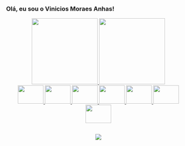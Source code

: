 ### Olá, eu sou o Vinicios Moraes Anhas!

<div align="center">

  <a href="https://github.com/viniciosAnhas">
  <img height="180em" src="https://github-readme-stats.vercel.app/api?username=viniciosanhas&show_icons=true&theme=dracula&include_all_commits=true&count_private=true"/>
  <img height="180em" src="https://github-readme-stats.vercel.app/api/top-langs/?username=viniciosanhas&layout=compact&langs_count=7&theme=dracula"/>

</div>
  
<div align="center">
  
  
  <img height = "50" width = "70" src="https://cdn.jsdelivr.net/gh/devicons/devicon/icons/arduino/arduino-original.svg" />
  <img height = "50" width = "70" src="https://cdn.jsdelivr.net/gh/devicons/devicon/icons/bash/bash-original.svg" />
  <img height = "50" width = "70" src="https://cdn.jsdelivr.net/gh/devicons/devicon/icons/docker/docker-original.svg" />
  <img height = "50" width = "70" src="https://cdn.jsdelivr.net/gh/devicons/devicon/icons/grafana/grafana-original.svg" />
  <img height = "50" width = "70" src="https://cdn.jsdelivr.net/gh/devicons/devicon/icons/kubernetes/kubernetes-plain.svg" />
  <img  height = "50" width = "70" src="https://cdn.jsdelivr.net/gh/devicons/devicon/icons/linux/linux-original.svg" />
  <img height = "50" width = "70" src="https://cdn.jsdelivr.net/gh/devicons/devicon/icons/raspberrypi/raspberrypi-original.svg" />


</div>

## 
  
 <div align="center">

   <a href="https://br.linkedin.com/in/vinicios-moraes-anhas-199478160" target="_blank"> <img src="https://img.shields.io/badge/-LinkedIn-%230077B5?style=for-the-badge&logo=linkedin&logoColor=white"> </a>  
   
</div>
